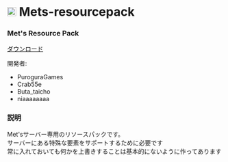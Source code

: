 <h1><img src="https://mets-svr.com/images/favicon.png" style="width:21px"> Mets-resourcepack</h1>

### Met's Resource Pack

[ダウンロード](https://github.com/Crab55e/Mets-resourcepack/releases/download/1.10.1/mets-resources.zip)

開発者:
- PuroguraGames
- Crab55e
- Buta_taicho
- niaaaaaaaa

### 説明
Met'sサーバー専用のリソースパックです。  
サーバーにある特殊な要素をサポートするために必要です  
常に入れておいても何かを上書きすることは基本的にないように作ってあります
